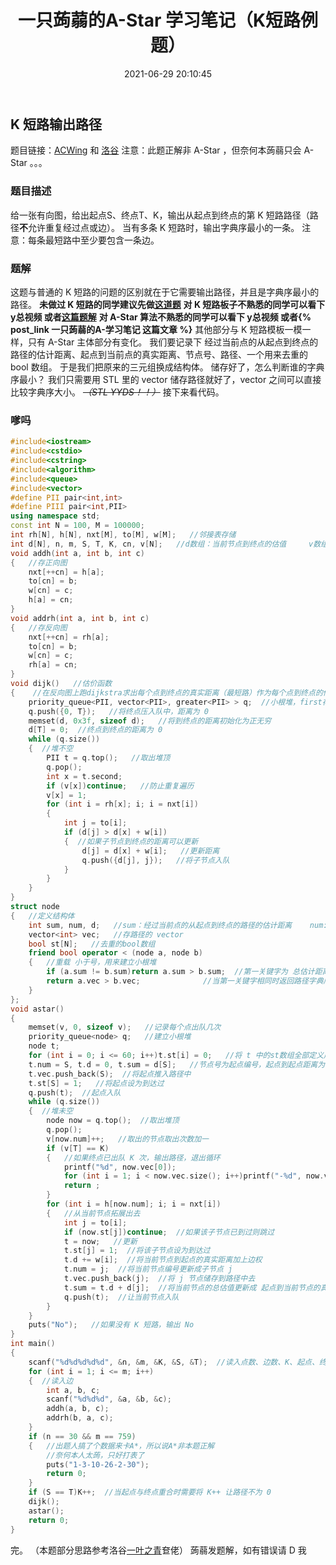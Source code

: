 ﻿---
title: 一只蒟蒻的A-Star 学习笔记（K短路例题）
date: 2021-06-29 20:10:45
tags: 
- C++
- 搜索
categories: Dumby的OI生涯
---
## K 短路输出路径
题目链接：[ACWing](https://www.acwing.com/problem/content/2623/) 和 [洛谷](https://www.luogu.com.cn/problem/P4467)
注意：此题正解非 A-Star ，但奈何本蒟蒻只会 A-Star 。。。

<!--more-->

### 题目描述
给一张有向图，给出起点S、终点T、K，输出从起点到终点的第 K 短路路径（路径**不**允许重复经过点或边）。
当有多条 K 短路时，输出字典序最小的一条。
注意：每条最短路中至少要包含一条边。
### 题解
这题与普通的 K 短路的问题的区别就在于它需要输出路径，并且是字典序最小的路径。
**未做过 K 短路的同学建议先做[这道题](https://www.acwing.com/problem/content/180/)**
**对 K 短路板子不熟悉的同学可以看下 y总视频 或者[这篇题解](https://www.acwing.com/file_system/file/content/whole/index/content/2469128/)**
**对 A-Star 算法不熟悉的同学可以看下 y总视频 或者{% post_link 一只蒟蒻的A-学习笔记 这篇文章 %}**
其他部分与 K 短路模板一模一样，只有 A-Star 主体部分有变化。
我们要记录下 经过当前点的从起点到终点的路径的估计距离、起点到当前点的真实距离、节点号、路径、一个用来去重的 bool 数组。
于是我们把原来的三元组换成结构体。
储存好了，怎么判断谁的字典序最小？
我们只需要用 STL 里的 vector 储存路径就好了，vector 之间可以直接比较字典序大小。 *~~（STL YYDS！！）~~* 
接下来看代码。
### 嗲吗
```cpp
#include<iostream>
#include<cstdio>
#include<cstring>
#include<algorithm>
#include<queue>
#include<vector>
#define PII pair<int,int>
#define PIII pair<int,PII>
using namespace std;
const int N = 100, M = 100000;
int rh[N], h[N], nxt[M], to[M], w[M];   //邻接表存储
int d[N], n, m, S, T, K, cn, v[N];   //d数组：当前节点到终点的估值     v数组：dijkstra中记录点是否走过
void addh(int a, int b, int c) 
{   //存正向图
	nxt[++cn] = h[a];
	to[cn] = b;
	w[cn] = c;
	h[a] = cn;
}
void addrh(int a, int b, int c) 
{   //存反向图
	nxt[++cn] = rh[a];
	to[cn] = b;
	w[cn] = c;
	rh[a] = cn;
}
void dijk()   //估价函数
{    //在反向图上跑dijkstra求出每个点到终点的真实距离（最短路）作为每个点到终点的估值
	priority_queue<PII, vector<PII>, greater<PII> > q;  //小根堆，first存到终点真实距离，second存节点号
	q.push({0, T});   //将终点压入队中，距离为 0 
	memset(d, 0x3f, sizeof d);   //将到终点的距离初始化为正无穷
	d[T] = 0;  //终点到终点的距离为 0
	while (q.size()) 
	{  //堆不空
		PII t = q.top();   //取出堆顶
		q.pop();
		int x = t.second;
		if (v[x])continue;   //防止重复遍历
		v[x] = 1;
		for (int i = rh[x]; i; i = nxt[i]) 
		{
			int j = to[i];
			if (d[j] > d[x] + w[i]) 
			{  //如果子节点到终点的距离可以更新
				d[j] = d[x] + w[i];   //更新距离
				q.push({d[j], j});   //将子节点入队
			}
		}
	}
}
struct node 
{   //定义结构体
	int sum, num, d;   //sum：经过当前点的从起点到终点的路径的估计距离    num: 节点号    d: 起点到当前点的真实距离
	vector<int> vec;   //存路径的 vector
	bool st[N];   //去重的bool数组
	friend bool operator < (node a, node b) 
	{   //重载 小于号，用来建立小根堆
		if (a.sum != b.sum)return a.sum > b.sum;  //第一关键字为 总估计距离sum
		return a.vec > b.vec;              //当第一关键字相同时返回路径字典序小的一个
	}
};
void astar() 
{
	memset(v, 0, sizeof v);   //记录每个点出队几次
	priority_queue<node> q;   //建立小根堆
	node t;
	for (int i = 0; i <= 60; i++)t.st[i] = 0;   //将 t 中的st数组全部定义成未出现过
	t.num = S, t.d = 0, t.sum = d[S];   //节点号为起点编号，起点到起点距离为 0，起点到终点的总估值为起点到终点的最短路
	t.vec.push_back(S);  //将起点推入路径中
	t.st[S] = 1;   //将起点设为到达过
	q.push(t);  //起点入队
	while (q.size()) 
	{  //堆未空
		node now = q.top();  //取出堆顶
		q.pop();
		v[now.num]++;   //取出的节点取出次数加一
		if (v[T] == K) 
		{   //如果终点已出队 K 次，输出路径，退出循环
			printf("%d", now.vec[0]);
			for (int i = 1; i < now.vec.size(); i++)printf("-%d", now.vec[i]);
			return ;
		}
		for (int i = h[now.num]; i; i = nxt[i]) 
		{   //从当前节点拓展出去
			int j = to[i];
			if (now.st[j])continue;  //如果该子节点已到过则跳过
			t = now;   //更新
			t.st[j] = 1;  //将该子节点设为到达过
			t.d += w[i];  //将当前节点到起点的真实距离加上边权
			t.num = j;  //将当前节点编号更新成子节点 j 
			t.vec.push_back(j);  //将 j 节点储存到路径中去
			t.sum = t.d + d[j];  //将当前节点的总估值更新成 起点到当前节点的真实距离 + 当前节点到终点的估值
			q.push(t);  //让当前节点入队
		}
	}
	puts("No");   //如果没有 K 短路，输出 No
}
int main() 
{
	scanf("%d%d%d%d%d", &n, &m, &K, &S, &T);  //读入点数、边数、K、起点、终点
	for (int i = 1; i <= m; i++) 
	{  //读入边
		int a, b, c;
		scanf("%d%d%d", &a, &b, &c);
		addh(a, b, c);
		addrh(b, a, c);
	}
	if (n == 30 && m == 759) 
	{   //出题人搞了个数据来卡A*，所以说A*非本题正解
	    //奈何本人太蒟，只好打表了
		puts("1-3-10-26-2-30");
		return 0;
	}
	if (S == T)K++;  //当起点与终点重合时需要将 K++ 让路径不为 0 
	dijk();
	astar();
	return 0;
}
```
完。
（本题部分思路参考洛谷[一叶之青](https://www.luogu.com.cn/user/288192)奆佬）
蒟蒻发题解，如有错误请 D 我